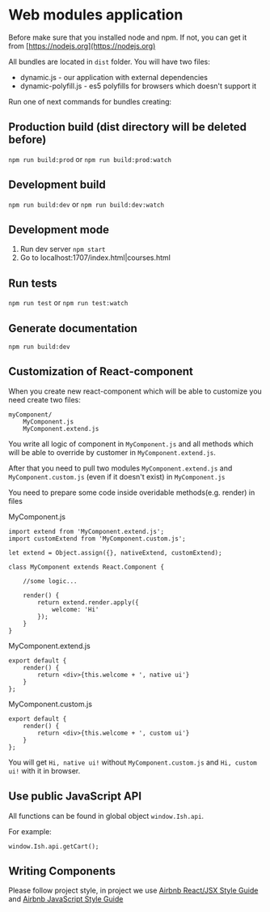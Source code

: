 # Web modules application

Before make sure that you installed node and npm. If not, you can get it from [https://nodejs.org](https://nodejs.org)

All bundles are located in `dist` folder. You will have two files:

* dynamic.js - our application with external dependencies
* dynamic-polyfill.js - es5 polyfills for browsers which doesn't support it
 
Run one of next commands for bundles creating:

## Production build (dist directory will be deleted before)
`npm run build:prod`
or
`npm run build:prod:watch`

## Development build
`npm run build:dev`
or
`npm run build:dev:watch`

## Development mode
1. Run dev server `npm start`
2. Go to localhost:1707/index.html|courses.html

## Run tests
`npm run test`
or
`npm run test:watch`

## Generate documentation
`npm run build:dev`

## Customization of React-component
When you create new react-component which will be able to customize you need create two files:
```
myComponent/
    MyComponent.js
    MyComponent.extend.js
```
You write all logic of component in `MyComponent.js` and all methods
which will be able to override by customer in `MyComponent.extend.js`.

After that you need to pull two modules `MyComponent.extend.js` and
`MyComponent.custom.js` (even if it doesn't exist) in `MyComponent.js`

You need to prepare some code inside overidable methods(e.g. render) in files

MyComponent.js
```
import extend from 'MyComponent.extend.js';
import customExtend from 'MyComponent.custom.js';

let extend = Object.assign({}, nativeExtend, customExtend);

class MyComponent extends React.Component {

    //some logic...
    
    render() {
        return extend.render.apply({
            welcome: 'Hi'
        });
    }
}
```

MyComponent.extend.js
```
export default {
    render() {
        return <div>{this.welcome + ', native ui'}
    }
};
```

MyComponent.custom.js
```
export default {
    render() {
        return <div>{this.welcome + ', custom ui'}
    }
};
```

You will get `Hi, native ui!` without `MyComponent.custom.js` and `Hi, custom ui!` with it in browser.

## Use public JavaScript API

All functions can be found in global object `window.Ish.api`.

For example:

```
window.Ish.api.getCart();
```

## Writing Components

Please follow project style, in project we use [Airbnb React/JSX Style Guide](https://github.com/airbnb/javascript/tree/master/react#table-of-contents) and [Airbnb JavaScript Style Guide](https://github.com/airbnb/javascript)
